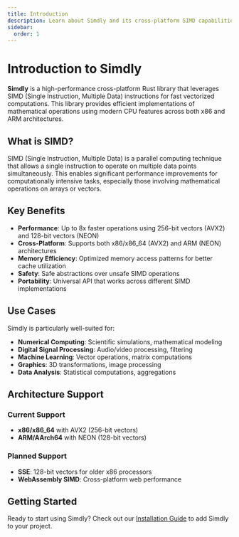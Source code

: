 ```yaml
---
title: Introduction
description: Learn about Simdly and its cross-platform SIMD capabilities for high-performance computing.
sidebar:
  order: 1
---
```


# Introduction to Simdly

**Simdly** is a high-performance cross-platform Rust library that leverages SIMD (Single Instruction, Multiple Data) instructions for fast vectorized computations. This library provides efficient implementations of mathematical operations using modern CPU features across both x86 and ARM architectures.

## What is SIMD?

SIMD (Single Instruction, Multiple Data) is a parallel computing technique that allows a single instruction to operate on multiple data points simultaneously. This enables significant performance improvements for computationally intensive tasks, especially those involving mathematical operations on arrays or vectors.

## Key Benefits

- **Performance**: Up to 8x faster operations using 256-bit vectors (AVX2) and 128-bit vectors (NEON)
- **Cross-Platform**: Supports both x86/x86_64 (AVX2) and ARM (NEON) architectures
- **Memory Efficiency**: Optimized memory access patterns for better cache utilization
- **Safety**: Safe abstractions over unsafe SIMD operations
- **Portability**: Universal API that works across different SIMD implementations

## Use Cases

Simdly is particularly well-suited for:

- **Numerical Computing**: Scientific simulations, mathematical modeling
- **Digital Signal Processing**: Audio/video processing, filtering
- **Machine Learning**: Vector operations, matrix computations
- **Graphics**: 3D transformations, image processing
- **Data Analysis**: Statistical computations, aggregations

## Architecture Support

### Current Support
- **x86/x86_64** with AVX2 (256-bit vectors)
- **ARM/AArch64** with NEON (128-bit vectors)

### Planned Support
- **SSE**: 128-bit vectors for older x86 processors
- **WebAssembly SIMD**: Cross-platform web performance

## Getting Started

Ready to start using Simdly? Check out our [Installation Guide](/getting-started/installation/) to add Simdly to your project.